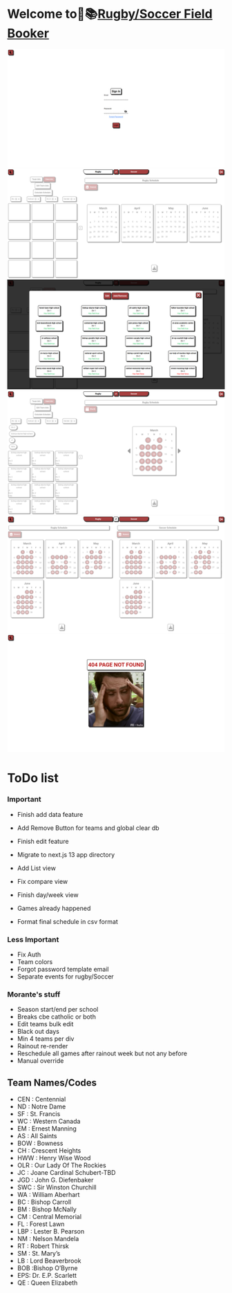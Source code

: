 # Welcome to🏉📚[Rugby/Soccer Field Booker](https://fieldbooker.vercel.app)

![basics](./assets/images/screenshot.png)
![basics](./assets/images/screenshot1.png)
![basics](./assets/images/screenshot2.png)
![basics](./assets/images/screenshot3.png)
![basics](./assets/images/screenshot4.png)
![basics](./assets/images/screenshot5.png)

# ToDo list

### Important

-   Finish add data feature

-   Add Remove Button for teams and global clear db
-   Finish edit feature

-   Migrate to next.js 13 app directory

-   Add List view
-   Fix compare view
-   Finish day/week view
-   Games already happened
-   Format final schedule in csv format

### Less Important

-   Fix Auth
-   Team colors
-   Forgot password template email
-   Separate events for rugby/Soccer

### Morante's stuff

-   Season start/end per school
-   Breaks cbe catholic or both
-   Edit teams bulk edit
-   Black out days
-   Min 4 teams per div
-   Rainout re-render
-   Reschedule all games after rainout week but not any before
-   Manual override

## Team Names/Codes

-   CEN : Centennial
-   ND : Notre Dame
-   SF : St. Francis
-   WC : Western Canada
-   EM : Ernest Manning
-   AS : All Saints
-   BOW : Bowness
-   CH : Crescent Heights
-   HWW : Henry Wise Wood
-   OLR : Our Lady Of The Rockies
-   JC : Joane Cardinal Schubert-TBD
-   JGD : John G. Diefenbaker
-   SWC : Sir Winston Churchill
-   WA : William Aberhart
-   BC : Bishop Carroll
-   BM : Bishop McNally
-   CM : Central Memorial
-   FL : Forest Lawn
-   LBP : Lester B. Pearson
-   NM : Nelson Mandela
-   RT : Robert Thirsk
-   SM : St. Mary’s
-   LB : Lord Beaverbrook
-   BOB :Bishop O’Byrne
-   EPS: Dr. E.P. Scarlett
-   QE : Queen Elizabeth
